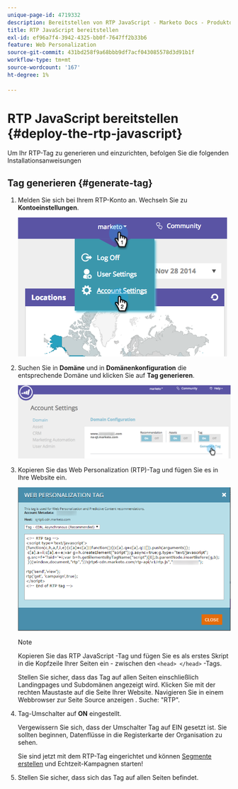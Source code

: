 ```yaml
---
unique-page-id: 4719332
description: Bereitstellen von RTP JavaScript - Marketo Docs - Produktdokumentation
title: RTP JavaScript bereitstellen
exl-id: ef96a7f4-3942-4325-bb0f-7647ff2b33b6
feature: Web Personalization
source-git-commit: 431bd258f9a68bbb9df7acf043085578d3d91b1f
workflow-type: tm+mt
source-wordcount: '167'
ht-degree: 1%

---
```


# RTP JavaScript bereitstellen {#deploy-the-rtp-javascript}

Um Ihr RTP-Tag zu generieren und einzurichten, befolgen Sie die folgenden Installationsanweisungen

## Tag generieren {#generate-tag}

1. Melden Sie sich bei Ihrem RTP-Konto an. Wechseln Sie zu **Kontoeinstellungen**.

   ![](assets/image2014-12-1-23-3a3-3a12.png)

1. Suchen Sie in **Domäne** und in **Domänenkonfiguration** die entsprechende Domäne und klicken Sie auf **Tag generieren**.

   ![](assets/image2014-12-1-23-3a5-3a35.png)

1. Kopieren Sie das Web Personalization (RTP)-Tag und fügen Sie es in Ihre Website ein.

   ![](assets/web-personalization-tag.png)

   >[!NOTE]
   >
   >Kopieren Sie das RTP JavaScript -Tag und fügen Sie es als erstes Skript in die Kopfzeile Ihrer Seiten ein - zwischen den `<head> </head>` -Tags.

   Stellen Sie sicher, dass das Tag auf allen Seiten einschließlich Landingpages und Subdomänen angezeigt wird. Klicken Sie mit der rechten Maustaste auf die Seite Ihrer Website. Navigieren Sie in einem Webbrowser zur Seite Source anzeigen . Suche: &quot;RTP&quot;.

1. Tag-Umschalter auf **ON** eingestellt.

   Vergewissern Sie sich, dass der Umschalter Tag auf EIN gesetzt ist. Sie sollten beginnen, Datenflüsse in die Registerkarte der Organisation zu sehen.

   Sie sind jetzt mit dem RTP-Tag eingerichtet und können [Segmente erstellen](/help/marketo/product-docs/web-personalization/using-web-segments/create-a-basic-web-segment.md) und Echtzeit-Kampagnen starten!

1. Stellen Sie sicher, dass sich das Tag auf allen Seiten befindet.
